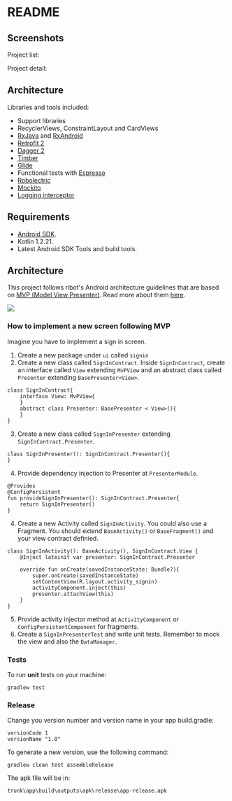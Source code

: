 # README

## Screenshots

Project list:
[](https://github.com/maiconhellmann/teamwork-sample/blob/master/images/ss01.png)

Project detail:
[](https://github.com/maiconhellmann/teamwork-sample/blob/master/images/ss02.jpg)


## Architecture
Libraries and tools included:

- Support libraries
- RecyclerViews, ConstraintLayout and CardViews
- [RxJava](https://github.com/ReactiveX/RxJava) and [RxAndroid](https://github.com/ReactiveX/RxAndroid) 
- [Retrofit 2](http://square.github.io/retrofit/)
- [Dagger 2](http://google.github.io/dagger/)
- [Timber](https://github.com/JakeWharton/timber)
- [Glide](https://github.com/bumptech/glide)
- Functional tests with [Espresso](https://google.github.io/android-testing-support-library/docs/espresso/index.html)
- [Robolectric](http://robolectric.org/)
- [Mockito](http://mockito.org/)
- [Logging interceptor](https://github.com/square/okhttp/tree/master/okhttp-logging-interceptor)

## Requirements

- [Android SDK](http://developer.android.com/sdk/index.html).
- Kotlin 1.2.21.
- Latest Android SDK Tools and build tools.

## Architecture

This project follows ribot's Android architecture guidelines that are based on [MVP (Model View Presenter)](https://en.wikipedia.org/wiki/Model%E2%80%93view%E2%80%93presenter). Read more about them [here](https://github.com/ribot/android-guidelines/blob/master/architecture_guidelines/android_architecture.md). 

![](https://github.com/ribot/android-guidelines/raw/master/architecture_guidelines/architecture_diagram.png)

### How to implement a new screen following MVP

Imagine you have to implement a sign in screen. 

1. Create a new package under `ui` called `signin`
2. Create a new class called `SignInContract`. Inside `SignInContract`, create an interface called 
`View` extending `MvPView` and an abstract class called `Presenter` extending `BasePresenter<View>`.
```
class SignInContract{
    interface View: MvPView{
    }
    abstract class Presenter: BasePresenter < View>(){
    }
}
```
3. Create a new class called `SignInPresenter` extending `SignInContract.Presenter`.
```
class SignInPresenter(): SignInContract.Presenter(){
}
```
4. Provide dependency injection to Presenter at `PresenterModule`.  
```
@Provides
@ConfigPersistent
fun provideSignInPresenter(): SignInContract.Presenter{
    return SignInPresenter()
}
```
4. Create a new Activity called `SignInActivity`. You could also use a Fragment. You should extend
`BaseActivity()` or `BaseFragment()` and your view contract definied.
```
class SignInActivity(): BaseActivity(), SignInContract.View {
    @Inject lateinit var presenter: SignInContract.Presenter
    
    override fun onCreate(savedInstanceState: Bundle?){
        super.onCreate(savedInstanceState)
        setContentView(R.layout.activity_signin)
        activityComponent.inject(this)
        presenter.attachView(this)
    }
}
```
5. Provide activity injector method at `ActivityComponent` or `ConfigPersistentComponent` for fragments.
6. Create a `SignInPresenterTest` and write unit tests. Remember to mock the view and also the `DataManager`.

### Tests

To run **unit** tests on your machine:

``` 
gradlew test
``` 

### Release  
Change you version number and version name in your app build.gradle:
``` 
versionCode 1
versionName "1.0"
``` 
To generate a new version, use the following command:
``` 
gradlew clean test assembleRelease
``` 
The apk file will be in:
```
trunk\app\build\outputs\apk\release\app-release.apk
```
